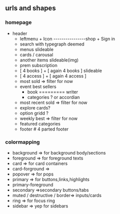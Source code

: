 ## urls and shapes

### homepage

- header
  - leftmenu + Icon ----------------shop + Sign in
  - search with typegraph deemed
  - menus slideable
  - cards / carousal
  - another items slideable(img)
  - prem subscription
  - [ 4 books ] + [ again 4 books ] slideable
  - [ 4 access ] + [ again 4 access ]
  - most sold => filter for now
  - event best sellers
    - book ========= writer
    - categories ? or accordian
  - most recent sold => filter for now
  - explore cards?
  - option gridd ?
  - weekly best => filter for now
  - featured categories
  - footer # 4 parted footer

### colormapping

- background => for background body/sections
- foreground => for foreground texts
- card => for card containers
- card-forground =>
- popover => for pops
- primary => for buttons,links,highlights
- primary-foreground
- secondary =>secondary buttons/tabs
- muted / destructive / border=> inputs/cards
- ring => for focus ring
- sidebar => yep for sidebars
